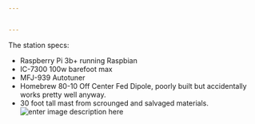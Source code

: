 ```yaml
---


---
```


<p>The station specs:</p>
<ul>
<li>Raspberry Pi 3b+ running Raspbian</li>
<li>IC-7300 100w barefoot max</li>
<li>MFJ-939 Autotuner</li>
<li>Homebrew 80-10 Off Center Fed Dipole, poorly built but accidentally works pretty well anyway.</li>
<li>30 foot tall mast from scrounged and salvaged materials.<br>
<img src="https://i.postimg.cc/hv6yxbX5/309520-1.jpg" alt="enter image description here"></li>
</ul>


<!--stackedit_data:
eyJoaXN0b3J5IjpbMjEzNTY1NzE1NSwtMTc3ODQxNDQ0NV19
-->